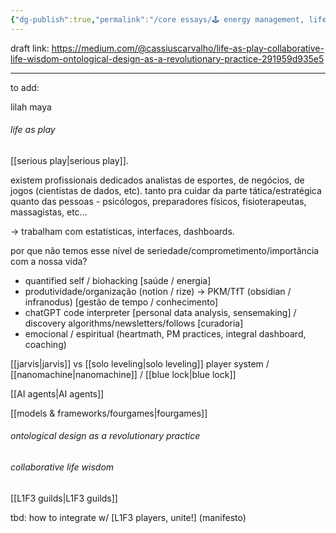 ```yaml
---
{"dg-publish":true,"permalink":"/core essays/🕹 energy management, life as play, collaborative life wisdom & ontological design as a revolutionary practice/"}
---
```


draft link: https://medium.com/@cassiuscarvalho/life-as-play-collaborative-life-wisdom-ontological-design-as-a-revolutionary-practice-291959d935e5

---
to add:

lilah
maya

###### life as play

[[serious play\|serious play]].

existem profissionais dedicados analistas de esportes, de negócios, de jogos (cientistas de dados, etc). tanto pra cuidar da parte tática/estratégica quanto das pessoas - psicólogos, preparadores físicos, fisioterapeutas, massagistas, etc...

-> trabalham com estatísticas, interfaces, dashboards.

por que não temos esse nível de seriedade/comprometimento/importância com a nossa vida?

- quantified self / biohacking [saúde / energia]
- produtividade/organização (notion / rize) -> PKM/TfT (obsidian / infranodus) [gestão de tempo / conhecimento]
- chatGPT code interpreter [personal data analysis, sensemaking] / discovery algorithms/newsletters/follows [curadoria]
- emocional / espiritual (heartmath, PM practices, integral dashboard, coaching)

[[jarvis\|jarvis]] vs [[solo leveling\|solo leveling]] player system / [[nanomachine\|nanomachine]] / [[blue lock\|blue lock]]

[[AI agents\|AI agents]]

[[models & frameworks/fourgames\|fourgames]]

###### ontological design as a revolutionary practice



###### collaborative life wisdom

[[L1F3 guilds\|L1F3 guilds]]


tbd: how to integrate w/ [L1F3 players, unite!] (manifesto)